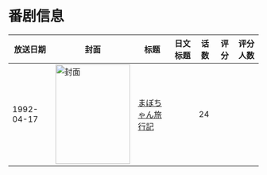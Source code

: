 # 番剧信息

|放送日期|封面|标题|日文标题|话数|评分|评分人数|
|---|---|---|---|---|---|---|
|1992-04-17|<img src="//lain.bgm.tv/pic/cover/c/9a/bc/119321_GGGOP.jpg" alt="封面" style="width:150px;height:200px;object-fit:cover;">|[まぼちゃん旅行記](https://bangumi.tv/subject/119321)||24|||
